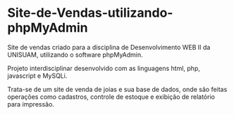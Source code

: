 # Site-de-Vendas-utilizando-phpMyAdmin
Site de vendas criado para a disciplina de Desenvolvimento WEB II da UNISUAM, utilizando o software phpMyAdmin. 

Projeto interdisciplinar desenvolvido com as linguagens html, php, javascript e MySQLi.  

Trata-se de um site de venda de joias e sua base de dados, onde são feitas operações como cadastros, controle de estoque e exibição de relatório para impressão.
